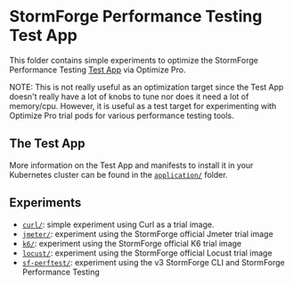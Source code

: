 # StormForge Performance Testing Test App

This folder contains simple experiments to optimize the StormForge Performance Testing [Test App](https://github.com/stormforger/testapp/) via Optimize Pro.

NOTE: This is not really useful as an optimization target since the Test App doesn't really have a lot of knobs to tune nor does it need a lot of memory/cpu. 
However, it is useful as a test target for experimenting with Optimize Pro trial pods for various performance testing tools.

## The Test App

More information on the Test App and manifests to install it in your Kubernetes cluster can be found in the [`application/`](application/) folder.

## Experiments

- [`curl/`](curl/): simple experiment using Curl as a trial image.
- [`jmeter/`](jmeter/): experiment using the StormForge official Jmeter trial image
- [`k6/`](k6/): experiment using the StormForge official K6 trial image
- [`locust/`](locust/): experiment using the StormForge official Locust trial image
- [`sf-perftest/`](sf-perftest/): experiment using the v3 StormForge CLI and StormForge Performance Testing
